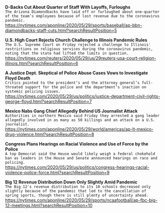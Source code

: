 **D-Backs Cut About Quarter of Staff With Layoffs, Furloughs**\
`The Arizona Diamondbacks have laid off or furloughed about one-quarter of the team’s employees because of lost revenue due to the coronavirus pandemic.`\
https://nytimes.com/aponline/2020/05/29/sports/baseball/ap-bbn-diamondbacks-staff-cuts.html?searchResultPosition=5

**U.S. High Court Rejects Church Challenge to Illinois Pandemic Rules**\
`The U.S. Supreme Court on Friday rejected a challenge to Illinois' restrictions on religious services during the coronavirus pandemic, noting that the state had lifted the limits in question.`\
https://nytimes.com/reuters/2020/05/29/us/29reuters-usa-court-religion-illinois.html?searchResultPosition=6

**A Justice Dept. Skeptical of Police Abuse Cases Vows to Investigate Floyd Death**\
`Critics pointed to the president’s and the attorney general’s full-throated support for the police and the department’s inaction on systemic policing issues.`\
https://nytimes.com/2020/05/29/us/politics/justice-department-civil-rights-george-floyd.html?searchResultPosition=7

**Mexico Nabs Gang Chief Allegedly Behind US Journalist Attack**\
`Authorities in northern Mexico said Friday they arrested a gang leader allegedly involved in as many as 50 killings and an attack on a U.S. journalist.`\
https://nytimes.com/aponline/2020/05/29/world/americas/ap-lt-mexico-drug-violence.html?searchResultPosition=8

**Congress Plans Hearings on Racial Violence and Use of Force by the Police**\
`A top Democrat said the House would likely weigh a federal chokehold ban as leaders in the House and Senate announced hearings on race and policing.`\
https://nytimes.com/2020/05/29/us/politics/congress-hearings-racial-violence-police-force.html?searchResultPosition=9

**Big 12 Revenue Distribution Down Only Slightly Amid Pandemic**\
`The Big 12's revenue distribution to its 10 schools decreased only slightly because of the pandemic that led to the cancellation of spring sports, though there is still plenty of uncertainty ahead.`\
https://nytimes.com/aponline/2020/05/29/sports/ncaafootball/ap-fbc-big-12-meetings.html?searchResultPosition=10

